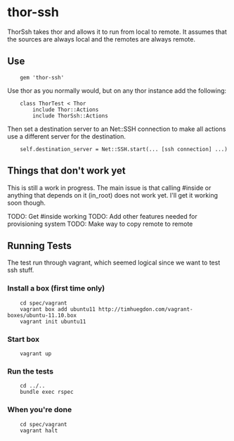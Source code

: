 # thor-ssh

ThorSsh takes thor and allows it to run from local to remote.
It assumes that the sources are always local and the remotes
are always remote.

## Use
		gem 'thor-ssh'

Use thor as you normally would, but on any thor instance add the following:

		class ThorTest < Thor
			include Thor::Actions
			include ThorSsh::Actions

Then set a destination server to an Net::SSH connection to make all actions use a different server for the destination.

		self.destination_server = Net::SSH.start(... [ssh connection] ...)

## Things that don't work yet

This is still a work in progress.  The main issue is that calling #inside or anything that depends on it (in_root) does not work yet.  I'll get it working soon though.

TODO: Get #inside working
TODO: Add other features needed for provisioning system
TODO: Make way to copy remote to remote

## Running Tests
The test run through vagrant, which seemed logical since we want to test ssh stuff.

### Install a box (first time only)
		cd spec/vagrant
		vagrant box add ubuntu11 http://timhuegdon.com/vagrant-boxes/ubuntu-11.10.box
		vagrant init ubuntu11

### Start box
		vagrant up

### Run the tests
		cd ../..
		bundle exec rspec
		
### When you're done
		cd spec/vagrant
		vagrant halt